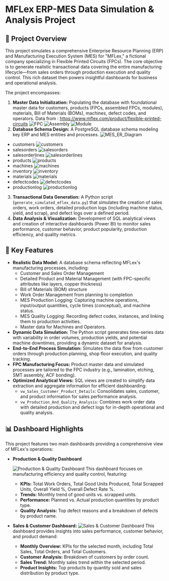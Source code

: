 # MFLex ERP-MES Data Simulation & Analysis Project

## 📝 Project Overview

This project simulates a comprehensive Enterprise Resource Planning (ERP) and Manufacturing Execution System (MES) for "MFLex," a fictional company specializing in Flexible Printed Circuits (FPCs). The core objective is to generate realistic transactional data covering the entire manufacturing lifecycle—from sales orders through production execution and quality control. This rich dataset then powers insightful dashboards for business and operational analysis.

The project encompasses:
1.  **Master Data Initialization:** Populating the database with foundational master data for customers, products (FPCs, assembled FPCs, modules), materials, Bill of Materials (BOMs), machines, defect codes, and operators.
Data from : https://www.mflex.com/product/flexible-printed-circuits
![FPC](images/Flexible_Printed_Circuits_(FPC).png)
![Assembly](images/Flexible_Circuit_Assembly.png)
![Module](images/Flexible_Circuit_Module_Assembly.png)
2.  **Database Schema Design:** A PostgreSQL database schema modeling key ERP and MES entities and processes.
![MES_ER_Diagram](images/MES_ER_Diagram.png)
- customers
![customers](images/customers.png)
- salesorders
![salesorders](images/salesorders.png)
- salesorderlines
![salesorderlines](images/salesorderlines.png)
- products
![products](images/products.png)
- machines
![machines](images/machines.png)
- inventory
![inventory](images/inventory.png)
- materials
![materials](images/materials.png)
- defectcodes
![defectcodes](images/defectcodes.png)
- productionlog
![productionlog](images/productionlog.png)


3.  **Transactional Data Generation:** A Python script (`generate_simulated_mflex_data.py`) that simulates the creation of sales orders, work orders, detailed production logs (including machine status, yield, and scrap), and defect logs over a defined period.
4.  **Data Analysis & Visualization:** Development of SQL analytical views and creation of interactive dashboards (Power BI) to monitor sales performance, customer behavior, product popularity, production efficiency, and quality metrics.

## 🌟 Key Features

*   **Realistic Data Model:** A database schema reflecting MFLex's manufacturing processes, including:
    *   Customer and Sales Order Management
    *   Detailed Product and Material Management (with FPC-specific attributes like layers, copper thickness)
    *   Bill of Materials (BOM) structure
    *   Work Order Management from planning to completion
    *   MES Production Logging: Capturing machine operations, input/output quantities, cycle times (conceptual), and machine status.
    *   MES Quality Logging: Recording defect codes, instances, and linking them to production activities.
    *   Master data for Machines and Operators.
*   **Dynamic Data Simulation:** The Python script generates time-series data with variability in order volumes, production yields, and potential machine downtimes, providing a dynamic dataset for analysis.
*   **End-to-End Process Simulation:** Simulates the data flow from customer orders through production planning, shop floor execution, and quality tracking.
*   **FPC Manufacturing Focus:** Product master data and simulated processes are tailored to the FPC industry (e.g., lamination, etching, SMT assembly, ACF bonding).
*   **Optimized Analytical Views:** SQL views are created to simplify data extraction and aggregate information for efficient dashboarding:
    *   `vw_Sales_Customer_Product_Details`: Consolidates sales, customer, and product information for sales performance analysis. 
    *   `vw_Production_And_Quality_Analysis`: Combines work order data with detailed production and defect logs for in-depth operational and quality analysis.

## 📊 Dashboard Highlights

This project features two main dashboards providing a comprehensive view of MFLex's operations:
- **Production & Quality Dashboard**

    ![Production & Quality Dashboard](images/MES_Production_Performance_Quality_Defect_Overview.png)
    This dashboard focuses on manufacturing efficiency and quality control, featuring:
    *   **KPIs:** Total Work Orders, Total Good Units Produced, Total Scrapped Units, Overall Yield %, Overall Defect Rate %.
    *   **Trends:** Monthly trend of good units vs. scrapped units.
    *   **Performance:** Planned vs. Actual production quantities by product type.
    *   **Quality Analysis:** Top defect reasons and a breakdown of defects by product name.

- **Sales & Customer Dashboard:**
    ![Sales & Customer Dashboard](images/MES_Report_Sales_Overview.png)
    This dashboard provides insights into sales performance, customer behavior, and product demand:
    *   **Monthly Overview:** KPIs for the selected month, including Total Sales, Total Orders, and Total Customers.
    *   **Customer Analysis:** Breakdown of customers by order count.
    *   **Sales Trend:** Monthly sales trend within the selected period.
    *   **Product Insights:** Top products by quantity sold and sales distribution by product type.